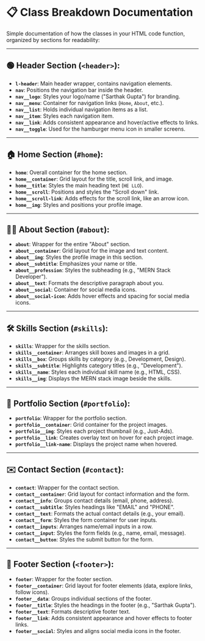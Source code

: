 # 📋 Class Breakdown Documentation

Simple documentation of how the classes in your HTML code function, organized by sections for readability:  

---

## 🟢 Header Section (`<header>`):  
- **`l-header`**: Main header wrapper, contains navigation elements.  
- **`nav`**: Positions the navigation bar inside the header.  
- **`nav__logo`**: Styles your logo/name ("Sarthak Gupta") for branding.  
- **`nav__menu`**: Container for navigation links (`Home`, `About`, etc.).  
- **`nav__list`**: Holds individual navigation items as a list.  
- **`nav__item`**: Styles each navigation item.  
- **`nav__link`**: Adds consistent appearance and hover/active effects to links.  
- **`nav__toggle`**: Used for the hamburger menu icon in smaller screens.  

---

## 🏠 Home Section (`#home`):  
- **`home`**: Overall container for the home section.  
- **`home__container`**: Grid layout for the title, scroll link, and image.  
- **`home__title`**: Styles the main heading text (`HE LLO`).  
- **`home__scroll`**: Positions and styles the "Scroll down" link.  
- **`home__scroll-link`**: Adds effects for the scroll link, like an arrow icon.  
- **`home__img`**: Styles and positions your profile image.  

---

## 🧑‍💼 About Section (`#about`):  
- **`about`**: Wrapper for the entire "About" section.  
- **`about__container`**: Grid layout for the image and text content.  
- **`about__img`**: Styles the profile image in this section.  
- **`about__subtitle`**: Emphasizes your name or title.  
- **`about__profession`**: Styles the subheading (e.g., "MERN Stack Developer").  
- **`about__text`**: Formats the descriptive paragraph about you.  
- **`about__social`**: Container for social media icons.  
- **`about__social-icon`**: Adds hover effects and spacing for social media icons.  

---

## 🛠️ Skills Section (`#skills`):  
- **`skills`**: Wrapper for the skills section.  
- **`skills__container`**: Arranges skill boxes and images in a grid.  
- **`skills__box`**: Groups skills by category (e.g., Development, Design).  
- **`skills__subtitle`**: Highlights category titles (e.g., "Development").  
- **`skills__name`**: Styles each individual skill name (e.g., HTML, CSS).  
- **`skills__img`**: Displays the MERN stack image beside the skills.  

---

## 🎨 Portfolio Section (`#portfolio`):  
- **`portfolio`**: Wrapper for the portfolio section.  
- **`portfolio__container`**: Grid container for the project images.  
- **`portfolio__img`**: Styles each project thumbnail (e.g., Just-Ads).  
- **`portfolio__link`**: Creates overlay text on hover for each project image.  
- **`portfolio__link-name`**: Displays the project name when hovered.  

---

## ✉️ Contact Section (`#contact`):  
- **`contact`**: Wrapper for the contact section.  
- **`contact__container`**: Grid layout for contact information and the form.  
- **`contact__info`**: Groups contact details (email, phone, address).  
- **`contact__subtitle`**: Styles headings like "EMAIL" and "PHONE".  
- **`contact__text`**: Formats the actual contact details (e.g., your email).  
- **`contact__form`**: Styles the form container for user inputs.  
- **`contact__inputs`**: Arranges name/email inputs in a row.  
- **`contact__input`**: Styles the form fields (e.g., name, email, message).  
- **`contact__button`**: Styles the submit button for the form.  

---

## 🔗 Footer Section (`<footer>`):  
- **`footer`**: Wrapper for the footer section.  
- **`footer__container`**: Grid layout for footer elements (data, explore links, follow icons).  
- **`footer__data`**: Groups individual sections of the footer.  
- **`footer__title`**: Styles the headings in the footer (e.g., "Sarthak Gupta").  
- **`footer__text`**: Formats descriptive footer text.  
- **`footer__link`**: Adds consistent appearance and hover effects to footer links.  
- **`footer__social`**: Styles and aligns social media icons in the footer.  


